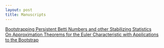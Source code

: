 ```yaml
---
layout: post
title: Manuscripts
---
```


[Bootstrapping Persistent Betti Numbers and other Stabilizing Statistics](pdf/AOS2103-046R2A0-2.pdf)
\
[On Approximation Theorems for the Euler Characteristic with Applications to the Bootstrap](pdf/21-EJS1898-1.pdf)
